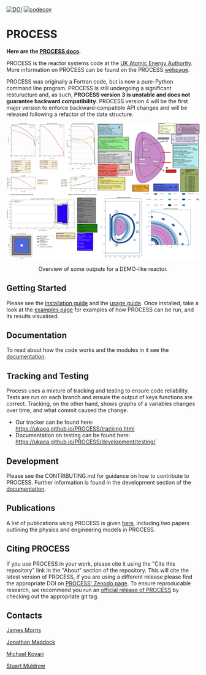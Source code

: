 [![DOI](https://zenodo.org/badge/DOI/10.5281/zenodo.8335291.svg)](https://doi.org/10.5281/zenodo.8335291) [![codecov](https://codecov.io/gh/ukaea/process/graph/badge.svg?token=F94XDNUIX0)](https://codecov.io/gh/ukaea/process)

# PROCESS

**Here are the [PROCESS docs](https://ukaea.github.io/PROCESS/).**

PROCESS is the reactor systems code at the [UK Atomic Energy Authority](https://ccfe.ukaea.uk/). More information on PROCESS can be found on the PROCESS [webpage](https://ccfe.ukaea.uk/resources/process/).

PROCESS was originally a Fortran code, but is now a pure-Python command line program. PROCESS is still undergoing a significant resturucture and, as such, **PROCESS version 3 is unstable and does not guarantee backward compatibility**. PROCESS version 4 will be the first major version to enforce backward-compatible API changes and will be released following a refactor of the data structure. 



![Blender_and_output](./documentation/images/README_image.PNG)
<center>Overview of some outputs for a DEMO-like reactor.</center>


## Getting Started
Please see the [installation guide](https://ukaea.github.io/PROCESS/installation/introduction/) and the [usage guide](https://ukaea.github.io/PROCESS/usage/running-process/). Once installed, take a look at the [examples page](https://ukaea.github.io/PROCESS/usage/examples/) for examples of how PROCESS can be run, and its results visualised. 

## Documentation
To read about how the code works and the modules in it see the [documentation](https://ukaea.github.io/PROCESS/).

## Tracking and Testing
Process uses a mixture of tracking and testing to ensure code reliability. Tests are run on each branch and ensure the output of keys functions are correct. Tracking, on the other hand, shows graphs of a variables changes over time, and what commit caused the change.

* Our tracker can be found here: https://ukaea.github.io/PROCESS/tracking.html
* Documentation on testing can be found here: https://ukaea.github.io/PROCESS/development/testing/

## Development
Please see the CONTRIBUTING.md for guidance on how to contribute to PROCESS. Further information is found in the development section of the [documentation](https://ukaea.github.io/PROCESS/).

## Publications
A list of publications using PROCESS is given [here](https://ukaea.github.io/PROCESS/publications), including two papers outlining the physics and engineering models in PROCESS.

## Citing PROCESS
If you use PROCESS in your work, please cite it using the "Cite this repository" link in the "About" section of the repository. This will cite the latest version of PROCESS, if you are using a different release please find the appropriate DOI on [PROCESS' Zenodo page](https://doi.org/10.5281/zenodo.8335291). To ensure reproducable research, we recommend you run an [official release of PROCESS](https://github.com/ukaea/PROCESS/releases) by checking out the appropriate git tag.

## Contacts
[James Morris](mailto:james.morris2@ukaea.uk)

[Jonathan Maddock](mailto:jonathan.maddock@ukaea.uk)

[Michael Kovari](mailto:michael.kovari@ukaea.uk)

[Stuart Muldrew](mailto:stuart.muldrew@ukifs.uk)
